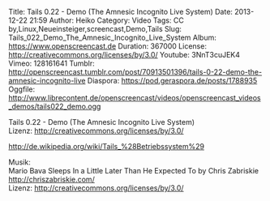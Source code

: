 Title: Tails 0.22 - Demo (The Amnesic Incognito Live System)
Date: 2013-12-22 21:59
Author: Heiko
Category: Video
Tags: CC by,Linux,Neueinsteiger,screencast,Demo,Tails
Slug: Tails_022_Demo_The_Amnesic_Incognito_Live_System
Album: https://www.openscreencast.de
Duration: 367000
License: http://creativecommons.org/licenses/by/3.0/
Youtube: 3NnT3cuJEK4
Vimeo: 128161641
Tumblr: http://openscreencast.tumblr.com/post/70913501396/tails-0-22-demo-the-amnesic-incognito-live
Diaspora: https://pod.geraspora.de/posts/1788935
Oggfile: http://www.librecontent.de/openscreencast/videos/openscreencast_videos_demos/tails022_demo.ogg

Tails 0.22 - Demo (The Amnesic Incognito Live System)  
Lizenz: <http://creativecommons.org/licenses/by/3.0/>  
  
<http://de.wikipedia.org/wiki/Tails_%28Betriebssystem%29>  
  
Musik:  
Mario Bava Sleeps In a Little Later Than He Expected To by Chris Zabriskie
<http://chriszabriskie.com/>  
Lizenz: <http://creativecommons.org/licenses/by/3.0/>

